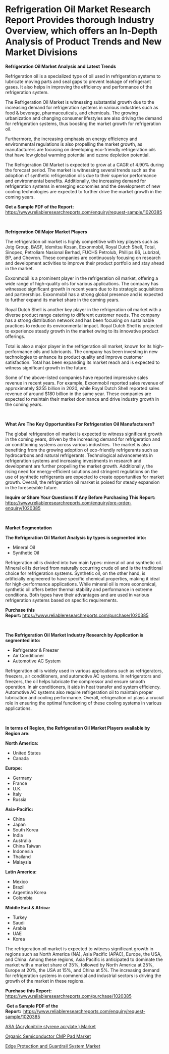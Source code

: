 <p><h1>Refrigeration Oil Market Research Report Provides thorough Industry Overview, which offers an In-Depth Analysis of Product Trends and New Market Divisions</h1></p><p><strong>Refrigeration Oil Market Analysis and Latest Trends</strong></p>
<p><p>Refrigeration oil is a specialized type of oil used in refrigeration systems to lubricate moving parts and seal gaps to prevent leakage of refrigerant gases. It also helps in improving the efficiency and performance of the refrigeration system.</p><p>The Refrigeration Oil Market is witnessing substantial growth due to the increasing demand for refrigeration systems in various industries such as food & beverage, pharmaceuticals, and chemicals. The growing urbanization and changing consumer lifestyles are also driving the demand for refrigeration systems, thus boosting the market growth for refrigeration oil.</p><p>Furthermore, the increasing emphasis on energy efficiency and environmental regulations is also propelling the market growth, as manufacturers are focusing on developing eco-friendly refrigeration oils that have low global warming potential and ozone depletion potential.</p><p>The Refrigeration Oil Market is expected to grow at a CAGR of 4.90% during the forecast period. The market is witnessing several trends such as the adoption of synthetic refrigeration oils due to their superior performance and environmental benefits. Additionally, the increasing demand for refrigeration systems in emerging economies and the development of new cooling technologies are expected to further drive the market growth in the coming years.</p></p>
<p><strong>Get a Sample PDF of the Report:&nbsp;</strong> <a href="https://www.reliableresearchreports.com/enquiry/request-sample/1020385">https://www.reliableresearchreports.com/enquiry/request-sample/1020385</a></p>
<p>&nbsp;</p>
<p><strong>Refrigeration Oil Major Market Players</strong></p>
<p><p>The refrigeration oil market is highly competitive with key players such as Jxtg Group, BASF, Idemitsu Kosan, Exxonmobil, Royal Dutch Shell, Total, Sinopec, Petroliam Nasional Berhad, FUCHS Petrolub, Phillips 66, Lubrizol, BP, and Chevron. These companies are continuously focusing on research and development activities to improve their product portfolio and stay ahead in the market.</p><p>Exxonmobil is a prominent player in the refrigeration oil market, offering a wide range of high-quality oils for various applications. The company has witnessed significant growth in recent years due to its strategic acquisitions and partnerships. Exxonmobil has a strong global presence and is expected to further expand its market share in the coming years.</p><p>Royal Dutch Shell is another key player in the refrigeration oil market with a diverse product range catering to different customer needs. The company has a strong distribution network and has been focusing on sustainable practices to reduce its environmental impact. Royal Dutch Shell is projected to experience steady growth in the market owing to its innovative product offerings.</p><p>Total is also a major player in the refrigeration oil market, known for its high-performance oils and lubricants. The company has been investing in new technologies to enhance its product quality and improve customer satisfaction. Total has been expanding its market reach and is expected to witness significant growth in the future.</p><p>Some of the above-listed companies have reported impressive sales revenue in recent years. For example, Exxonmobil reported sales revenue of approximately $255 billion in 2020, while Royal Dutch Shell reported sales revenue of around $180 billion in the same year. These companies are expected to maintain their market dominance and drive industry growth in the coming years.</p></p>
<p>&nbsp;</p>
<p><strong>What Are The Key Opportunities For Refrigeration Oil Manufacturers?</strong></p>
<p><p>The global refrigeration oil market is expected to witness significant growth in the coming years, driven by the increasing demand for refrigeration and air conditioning systems across various industries. The market is also benefiting from the growing adoption of eco-friendly refrigerants such as hydrocarbons and natural refrigerants. Technological advancements in refrigeration systems and increasing investments in research and development are further propelling the market growth. Additionally, the rising need for energy-efficient solutions and stringent regulations on the use of synthetic refrigerants are expected to create opportunities for market growth. Overall, the refrigeration oil market is poised for steady expansion in the foreseeable future.</p></p>
<p><strong>Inquire or Share Your Questions If Any Before Purchasing This Report:</strong> <a href="https://www.reliableresearchreports.com/enquiry/pre-order-enquiry/1020385">https://www.reliableresearchreports.com/enquiry/pre-order-enquiry/1020385</a></p>
<p>&nbsp;</p>
<p><strong>Market Segmentation</strong></p>
<p><strong>The Refrigeration Oil Market Analysis by types is segmented into:</strong></p>
<p><ul><li>Mineral Oil</li><li>Synthetic Oil</li></ul></p>
<p><p>Refrigeration oil is divided into two main types: mineral oil and synthetic oil. Mineral oil is derived from naturally occurring crude oil and is the traditional choice for refrigeration systems. Synthetic oil, on the other hand, is artificially engineered to have specific chemical properties, making it ideal for high-performance applications. While mineral oil is more economical, synthetic oil offers better thermal stability and performance in extreme conditions. Both types have their advantages and are used in various refrigeration systems based on specific requirements.</p></p>
<p><strong>Purchase this Report:&nbsp;</strong><a href="https://www.reliableresearchreports.com/purchase/1020385">https://www.reliableresearchreports.com/purchase/1020385</a></p>
<p>&nbsp;</p>
<p><strong>The Refrigeration Oil Market Industry Research by Application is segmented into:</strong></p>
<p><ul><li>Refrigerator & Freezer</li><li>Air Conditioner</li><li>Automotive AC System</li></ul></p>
<p><p>Refrigeration oil is widely used in various applications such as refrigerators, freezers, air conditioners, and automotive AC systems. In refrigerators and freezers, the oil helps lubricate the compressor and ensure smooth operation. In air conditioners, it aids in heat transfer and system efficiency. Automotive AC systems also require refrigeration oil to maintain proper lubrication and cooling performance. Overall, refrigeration oil plays a crucial role in ensuring the optimal functioning of these cooling systems in various applications.</p></p>
<p>&nbsp;</p>
<p><strong>In terms of Region, the Refrigeration Oil Market Players available by Region are:</strong></p>
<p>
    <p> <strong> North America: </strong>
        <ul>
            <li>United States</li>
            <li>Canada</li>
        </ul>
        </p> 
    <p> <strong> Europe: </strong>
        <ul>
            <li>Germany</li>
            <li>France</li>
            <li>U.K.</li>
            <li>Italy</li>
            <li>Russia</li>
        </ul>
        </p> 
    <p> <strong> Asia-Pacific: </strong>
        <ul>
            <li>China</li>
            <li>Japan</li>
            <li>South Korea</li>
            <li>India</li>
            <li>Australia</li>
            <li>China Taiwan</li>
            <li>Indonesia</li>
            <li>Thailand</li>
            <li>Malaysia</li>
        </ul>
        </p> 
    <p> <strong> Latin America: </strong>
        <ul>
            <li>Mexico</li>
            <li>Brazil</li>
            <li>Argentina Korea</li>
            <li>Colombia</li>
        </ul>
        </p> 
    <p> <strong> Middle East & Africa: </strong>
        <ul>
            <li>Turkey</li>
            <li>Saudi</li>
            <li>Arabia</li>
            <li>UAE</li>
            <li>Korea</li>
        </ul>
    </p>
    </p>
<p><p>The refrigeration oil market is expected to witness significant growth in regions such as North America (NA), Asia Pacific (APAC), Europe, the USA, and China. Among these regions, Asia Pacific is anticipated to dominate the market with a market share of 35%, followed by North America at 25%, Europe at 20%, the USA at 15%, and China at 5%. The increasing demand for refrigeration systems in commercial and industrial sectors is driving the growth of the market in these regions.</p></p>
<p><strong>Purchase this Report: </strong><a href="https://www.reliableresearchreports.com/purchase/1020385">https://www.reliableresearchreports.com/purchase/1020385</a></p>
<p>&nbsp;<strong>Get a Sample PDF of the Report:&nbsp;&nbsp;</strong><a href="https://www.reliableresearchreports.com/enquiry/request-sample/1020385">https://www.reliableresearchreports.com/enquiry/request-sample/1020385</a></p>
<p><strong></strong></p>
<p><p><a href="https://view.publitas.com/reportprime-1/asa-acrylonitrile-styrene-acrylate-market-size-and-growth-market-segmentation-regional-and-country-breakdowns-and-market-trends-for-period-from-2023-2030/">ASA (Acrylonitrile styrene acrylate ) Market</a></p><p><a href="https://view.publitas.com/reportprime-1/organic-semiconductor-cmp-pad-market-furnish-information-about-market-size-market-share-market-dynamics-and-projections-spanning-from-2023-to-2030/">Organic Semiconductor CMP Pad Market</a></p><p><a href="https://view.publitas.com/reportprime-1/edge-protection-and-guardrail-system-market-research-report-the-key-to-successful-business-strategy-forecasted-for-period-from-2023-2030/">Edge Protection and Guardrail System Market</a></p></p>